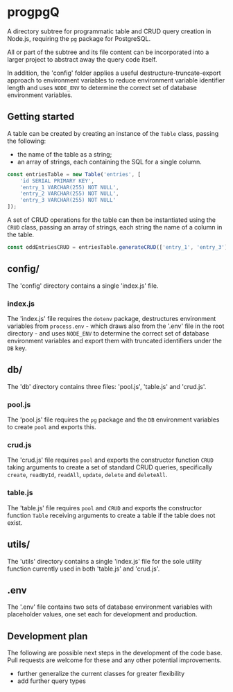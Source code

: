 # progpgQ

A directory subtree for programmatic table and CRUD query creation in Node.js, requiring the `pg` package for PostgreSQL.

All or part of the subtree and its file content can be incorporated into a larger project to abstract away the query code itself.

In addition, the 'config' folder applies a useful destructure-truncate-export approach to environment variables to reduce environment variable identifier length and uses `NODE_ENV` to determine the correct set of database environment variables.

## Getting started

A table can be created by creating an instance of the `Table` class, passing the following:

- the name of the table as a string;
- an array of strings, each containing the SQL for a single column.

```js
const entriesTable = new Table('entries', [
    'id SERIAL PRIMARY KEY',
    'entry_1 VARCHAR(255) NOT NULL',
    'entry_2 VARCHAR(255) NOT NULL',
    'entry_3 VARCHAR(255) NOT NULL'
]);
```

A set of CRUD operations for the table can then be instantiated using the `CRUD` class, passing an array of strings, each string the name of a column in the table.

```js
const oddEntriesCRUD = entriesTable.generateCRUD(['entry_1', 'entry_3']);
```

## config/

The 'config' directory contains a single 'index.js' file.

### index.js

The 'index.js' file requires the `dotenv` package, destructures environment variables from `process.env` - which draws also from the '.env' file in the root directory - and uses `NODE_ENV` to determine the correct set of database environment variables and export them with truncated identifiers under the `DB` key.

## db/

The 'db' directory contains three files: 'pool.js', 'table.js' and 'crud.js'.

### pool.js

The 'pool.js' file requires the `pg` package and the `DB` environment variables to create `pool` and exports this.

### crud.js

The 'crud.js' file requires `pool` and exports the constructor function `CRUD` taking arguments to create a set of standard CRUD queries, specifically `create`, `readById`, `readAll`, `update`, `delete` and `deleteAll`.

### table.js

The 'table.js' file requires `pool` and `CRUD` and exports the constructor function `Table` receiving arguments to create a table if the table does not exist. 

## utils/

The 'utils' directory contains a single 'index.js' file for the sole utility function currently used in both 'table.js' and 'crud.js'.

## .env

The '.env' file contains two sets of database environment variables with placeholder values, one set each for development and production.

## Development plan

The following are possible next steps in the development of the code base. Pull requests are welcome for these and any other potential improvements.

- further generalize the current classes for greater flexibility
- add further query types
